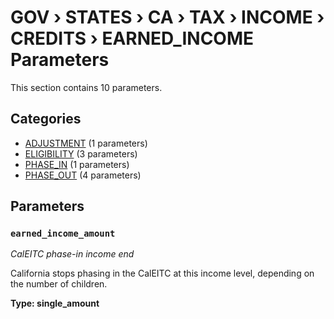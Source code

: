 # GOV › STATES › CA › TAX › INCOME › CREDITS › EARNED_INCOME Parameters

This section contains 10 parameters.

## Categories

- [ADJUSTMENT](adjustment/index.md) (1 parameters)
- [ELIGIBILITY](eligibility/index.md) (3 parameters)
- [PHASE_IN](phase_in/index.md) (1 parameters)
- [PHASE_OUT](phase_out/index.md) (4 parameters)

## Parameters

### `earned_income_amount`
*CalEITC phase-in income end*

California stops phasing in the CalEITC at this income level, depending on the number of children.

**Type: single_amount**

